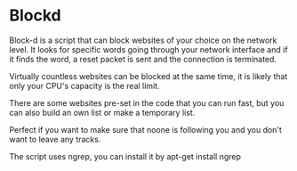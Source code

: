 Blockd
======

Block-d is a script that can block websites of your choice on the network level. 
It looks for specific words going through your network interface and if it finds the word, a reset packet is sent and the connection is terminated.

Virtually countless websites can be blocked at the same time, it is likely that only your CPU's capacity is the real limit.

There are some websites pre-set in the code that you can run fast, but you can also build an own list or make a temporary list.

Perfect if you want to make sure that noone is following you and you don't want to leave any tracks.

The script uses ngrep, you can install it by
apt-get install ngrep